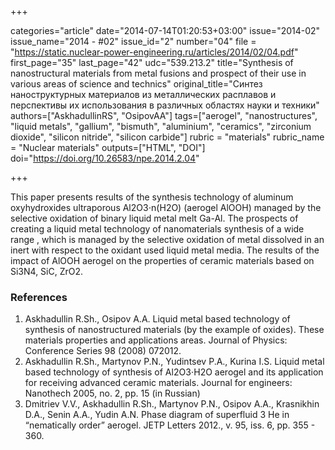 +++

categories="article"
date="2014-07-14T01:20:53+03:00"
issue="2014-02"
issue_name="2014 - #02"
issue_id="2"
number="04"
file = "https://static.nuclear-power-engineering.ru/articles/2014/02/04.pdf"
first_page="35"
last_page="42"
udc="539.213.2"
title="Synthesis of nanostructural materials from metal fusions and prospect of their use in various areas of science and technics"
original_title="Синтез наноструктурных материалов из металлических расплавов и перспективы их использования в различных областях науки и техники"
authors=["AskhadullinRS", "OsipovAA"]
tags=["аerogel", "nanostructures", "liquid metals", "gallium", "bismuth", "aluminium", "ceramics", "zirconium dioxide", "silicon nitride", "silicon carbide"]
rubric = "materials"
rubric_name = "Nuclear materials"
outputs=["HTML", "DOI"]
doi="https://doi.org/10.26583/npe.2014.2.04"

+++

This paper presents results of the synthesis technology of aluminum oxyhydroxides ultraporous Al2O3⋅n(H2O) (aerogel AlOOH) managed by the selective oxidation of binary liquid metal melt Ga-Al. The prospects of creating a liquid metal technology of nanomaterials synthesis of a wide range , which is managed by the selective oxidation of metal dissolved in an inert with respect to the oxidant used liquid metal media. The results of the impact of AlOOH aerogel on the properties of ceramic materials based on Si3N4, SiC, ZrO2.

### References

1. Askhadullin R.Sh., Osipov A.A. Liquid metal based technology of synthesis of nanostructured materials (by the example of oxides). These materials properties and applications areas. Journal of Physics: Conference Series 98 (2008) 072012.
2. Askhadullin R.Sh., Martynov P.N., Yudintsev P.А., Kurina I.S. Liquid metal based technology of synthesis of Al2O3⋅H2O aerogel and its application for receiving advanced ceramic materials. Journal for engineers: Nanothech 2005, no. 2, pp. 15 (in Russian)
3. Dmitriev V.V., Askhadullin R.Sh., Martynov P.N., Osipov A.A., Krasnikhin D.A., Senin A.A., Yudin A.N. Phase diagram of superfluid 3 He in “nematically order” aerogel. JETP Letters 2012., v. 95, iss. 6, pp. 355 - 360.